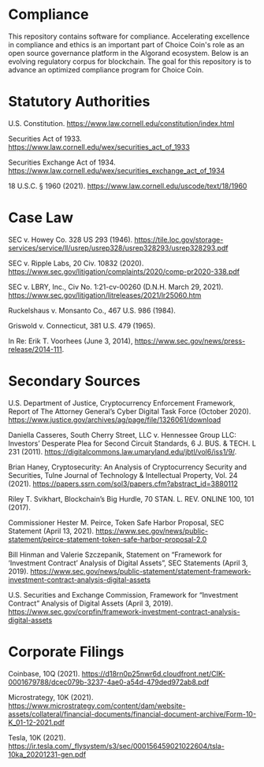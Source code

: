 # Compliance
This repository contains software for compliance. Accelerating excellence in compliance and ethics is an important part of Choice Coin's role as an open source governance platform in the Algorand ecosystem. Below is an evolving regulatory corpus for blockchain. The goal for this repository is to advance an optimized compliance program for Choice Coin.

# Statutory Authorities

U.S. Constitution. https://www.law.cornell.edu/constitution/index.html

Securities Act of 1933. https://www.law.cornell.edu/wex/securities_act_of_1933

Securities Exchange Act of 1934. https://www.law.cornell.edu/wex/securities_exchange_act_of_1934

18 U.S.C. § 1960 (2021). https://www.law.cornell.edu/uscode/text/18/1960

# Case Law

SEC v. Howey Co. 328 US 293 (1946). https://tile.loc.gov/storage-services/service/ll/usrep/usrep328/usrep328293/usrep328293.pdf

SEC v. Ripple Labs, 20 Civ. 10832 (2020). https://www.sec.gov/litigation/complaints/2020/comp-pr2020-338.pdf

SEC v. LBRY, Inc., Civ No. 1:21-cv-00260 (D.N.H. March 29, 2021). https://www.sec.gov/litigation/litreleases/2021/lr25060.htm

Ruckelshaus v. Monsanto Co., 467 U.S. 986 (1984).

Griswold v. Connecticut, 381 U.S. 479 (1965).

In Re: Erik T. Voorhees (June 3, 2014), https://www.sec.gov/news/press-release/2014-111. 

# Secondary Sources

U.S. Department of Justice, Cryptocurrency Enforcement Framework, Report of The Attorney General’s Cyber
Digital Task Force (October 2020). https://www.justice.gov/archives/ag/page/file/1326061/download

Daniella Casseres, South Cherry Street, LLC v. Hennessee Group LLC: Investors’ Desperate Plea for Second
Circuit Standards, 6 J. BUS. & TECH. L 231 (2011). https://digitalcommons.law.umaryland.edu/jbtl/vol6/iss1/9/.

Brian Haney, Cryptosecurity: An Analysis of Cryptocurrency Security and Securities, Tulne Journal of Technology & Intellectual Property, Vol. 24 (2021). https://papers.ssrn.com/sol3/papers.cfm?abstract_id=3880112

Riley T. Svikhart, Blockchain’s Big Hurdle, 70 STAN. L. REV. ONLINE 100, 101 (2017).

Commissioner Hester M. Peirce, Token Safe Harbor Proposal, SEC Statement (April 13, 2021). https://www.sec.gov/news/public-statement/peirce-statement-token-safe-harbor-proposal-2.0

Bill Hinman and Valerie Szczepanik, Statement on “Framework for ‘Investment Contract’ Analysis of Digital Assets”, SEC Statements (April 3, 2019). https://www.sec.gov/news/public-statement/statement-framework-investment-contract-analysis-digital-assets

U.S. Securities and Exchange Commission, Framework for “Investment Contract” Analysis of Digital Assets (April 3, 2019). https://www.sec.gov/corpfin/framework-investment-contract-analysis-digital-assets

# Corporate Filings

Coinbase, 10Q (2021). https://d18rn0p25nwr6d.cloudfront.net/CIK-0001679788/dcec079b-3237-4ae0-a54d-479ded972ab8.pdf

Microstrategy, 10K (2021). https://www.microstrategy.com/content/dam/website-assets/collateral/financial-documents/financial-document-archive/Form-10-K_01-12-2021.pdf

Tesla, 10K (2021). https://ir.tesla.com/_flysystem/s3/sec/000156459021022604/tsla-10ka_20201231-gen.pdf
